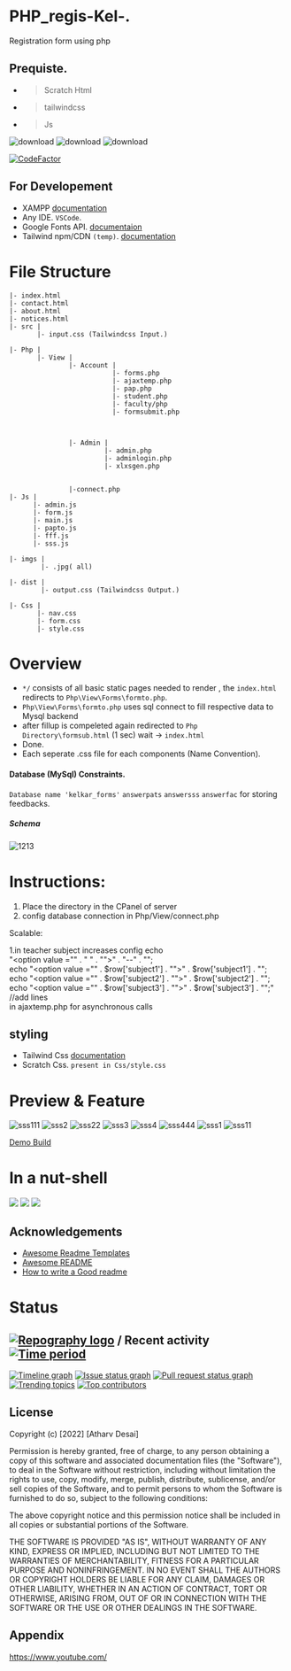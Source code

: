 # PHP_regis-Kel-.

Registration form using php 

## Prequiste.

- >Scratch Html
- >tailwindcss
- >Js

![download](https://user-images.githubusercontent.com/67428572/163125682-be729cb1-e01b-4532-a005-8cc42b9def89.png)
![download](https://user-images.githubusercontent.com/67428572/163125865-40f93fdc-69b2-48ae-ae2e-5a6c2e726fbf.png)
![download](https://user-images.githubusercontent.com/67428572/163125996-f147491c-141f-401a-a808-da535c22fd95.png)

[![CodeFactor](https://www.codefactor.io/repository/github/otherwa/php_regis-kel-/badge)](https://www.codefactor.io/repository/github/otherwa/php_regis-kel-)

## For Developement

- XAMPP [documentation](https://www.apachefriends.org/index.html)
- Any IDE. `VSCode`.
- Google Fonts API. [documentaion](https://fonts.google.com/knowledge)
- Tailwind npm/CDN `(temp)`. [documentation](https://tailwindcss.com/docs/installation)

# File Structure

```
|- index.html
|- contact.html
|- about.html
|- notices.html
|- src |
       |- input.css (Tailwindcss Input.)

|- Php |
       |- View |
               |- Account |
                          |- forms.php
                          |- ajaxtemp.php
                          |- pap.php
                          |- student.php
                          |- faculty/php
                          |- formsubmit.php
                          
                         
               
               |- Admin |
                        |- admin.php
                        |- adminlogin.php
                        |- xlxsgen.php
                                                
               
               |-connect.php
|- Js |
      |- admin.js
      |- form.js
      |- main.js
      |- papto.js
      |- fff.js
      |- sss.js
      
|- imgs |
        |- .jpg( all)

|- dist |
        |- output.css (Tailwindcss Output.)
        
|- Css |
       |- nav.css
       |- form.css
       |- style.css
```

# Overview

- `*/` consists of all basic static pages needed to render , the `index.html` redirects to `Php\View\Forms\formto.php`.
- `Php\View\Forms\formto.php` uses sql connect to fill respective data to Mysql backend
- after fillup is compeleted again redirected to `Php Directory\formsub.html` (1 sec) wait -> `index.html`
- Done.
- Each seperate .css file for each components (Name Convention).

#### Database (MySql) Constraints.

`Database name 'kelkar_forms'`
`answerpats` `answersss` `answerfac` for storing feedbacks.

##### Schema
![1213](https://user-images.githubusercontent.com/67428572/169552870-e5ff8c4f-b770-4b39-9b5d-b7e381f1977a.png)

# Instructions:

1. Place the directory in the CPanel of server
2. config database connection in Php/View/connect.php

Scalable:

1.in teacher subject increases config echo <br>
        "<option value =\"" . " " . "\">" . "--" . "</option>"; <br>
        echo "<option value =\"" . $row['subject1'] . "\">" .  $row['subject1']  . "</option>"; <br>
        echo "<option value =\"" . $row['subject2'] . "\">" .  $row['subject2']  . "</option>"; <br>
        echo "<option value =\"" . $row['subject3'] . "\">" .  $row['subject3']  . "</option>";" <br>
        //add lines <br>
in ajaxtemp.php for asynchronous calls

## styling

- Tailwind Css [documentation](https://tailwindcss.com/docs/installation)
- Scratch Css. `present in Css/style.css`

# Preview & Feature
![sss111](https://user-images.githubusercontent.com/67428572/170446860-39d0202f-7a9e-4649-b955-01ca37c02b1d.png)
![sss2](https://user-images.githubusercontent.com/67428572/170446864-d377be48-e0bf-44d3-b48b-2436e36a91b9.png)
![sss22](https://user-images.githubusercontent.com/67428572/170446868-fb9ddc1f-33bd-42bf-89f6-1d9ac1fa0fa5.png)
![sss3](https://user-images.githubusercontent.com/67428572/170446871-890a1fc8-14c5-4700-8f38-454592e76099.png)
![sss4](https://user-images.githubusercontent.com/67428572/170446876-1d5a6e98-b729-4315-93aa-803bb405b6d1.png)
![sss444](https://user-images.githubusercontent.com/67428572/170446878-e0778382-0fae-46c6-90fc-8bb51d3fcda3.png)
![sss1](https://user-images.githubusercontent.com/67428572/170446881-5d45912e-ff41-4d20-982b-0b6d02a160f9.png)
![sss11](https://user-images.githubusercontent.com/67428572/170446885-8063d5db-35b8-43ed-9261-77ab220a7e00.png)



 [Demo Build](http://form123.epizy.com/)

# In a nut-shell

![](https://www.meme-arsenal.com/memes/a81c61c281b518e3d545aa6dadf2c0b8.jpg)
![](https://www.meme-arsenal.com/memes/d48dec40c8e413c60329cb6784248a13.jpg)
![](https://memegenerator.net/img/instances/61394033/i-know-css.jpg)





## Acknowledgements

 - [Awesome Readme Templates](https://awesomeopensource.com/project/elangosundar/awesome-README-templates)
 - [Awesome README](https://github.com/matiassingers/awesome-readme)
 - [How to write a Good readme](https://bulldogjob.com/news/449-how-to-write-a-good-readme-for-your-github-project)

# Status

## [![Repography logo](https://images.repography.com/logo.svg)](https://repography.com) / Recent activity [![Time period](https://images.repography.com/25186133/Otherwa/PHP_regis-Kel-/recent-activity/2d39f7ec9a6a0a126598cef5bd926a77_badge.svg)](https://repography.com)
[![Timeline graph](https://images.repography.com/25186133/Otherwa/PHP_regis-Kel-/recent-activity/2d39f7ec9a6a0a126598cef5bd926a77_timeline.svg)](https://github.com/Otherwa/PHP_regis-Kel-/commits)
[![Issue status graph](https://images.repography.com/25186133/Otherwa/PHP_regis-Kel-/recent-activity/2d39f7ec9a6a0a126598cef5bd926a77_issues.svg)](https://github.com/Otherwa/PHP_regis-Kel-/issues)
[![Pull request status graph](https://images.repography.com/25186133/Otherwa/PHP_regis-Kel-/recent-activity/2d39f7ec9a6a0a126598cef5bd926a77_prs.svg)](https://github.com/Otherwa/PHP_regis-Kel-/pulls)
[![Trending topics](https://images.repography.com/25186133/Otherwa/PHP_regis-Kel-/recent-activity/2d39f7ec9a6a0a126598cef5bd926a77_words.svg)](https://github.com/Otherwa/PHP_regis-Kel-/commits)
[![Top contributors](https://images.repography.com/25186133/Otherwa/PHP_regis-Kel-/recent-activity/2d39f7ec9a6a0a126598cef5bd926a77_users.svg)](https://github.com/Otherwa/PHP_regis-Kel-/graphs/contributors)

## License

Copyright (c) [2022] [Atharv Desai]

Permission is hereby granted, free of charge, to any person obtaining a copy
of this software and associated documentation files (the "Software"), to deal
in the Software without restriction, including without limitation the rights
to use, copy, modify, merge, publish, distribute, sublicense, and/or sell
copies of the Software, and to permit persons to whom the Software is
furnished to do so, subject to the following conditions:

The above copyright notice and this permission notice shall be included in all
copies or substantial portions of the Software.

THE SOFTWARE IS PROVIDED "AS IS", WITHOUT WARRANTY OF ANY KIND, EXPRESS OR
IMPLIED, INCLUDING BUT NOT LIMITED TO THE WARRANTIES OF MERCHANTABILITY,
FITNESS FOR A PARTICULAR PURPOSE AND NONINFRINGEMENT. IN NO EVENT SHALL THE
AUTHORS OR COPYRIGHT HOLDERS BE LIABLE FOR ANY CLAIM, DAMAGES OR OTHER
LIABILITY, WHETHER IN AN ACTION OF CONTRACT, TORT OR OTHERWISE, ARISING FROM,
OUT OF OR IN CONNECTION WITH THE SOFTWARE OR THE USE OR OTHER DEALINGS IN THE
SOFTWARE.

## Appendix

https://www.youtube.com/

